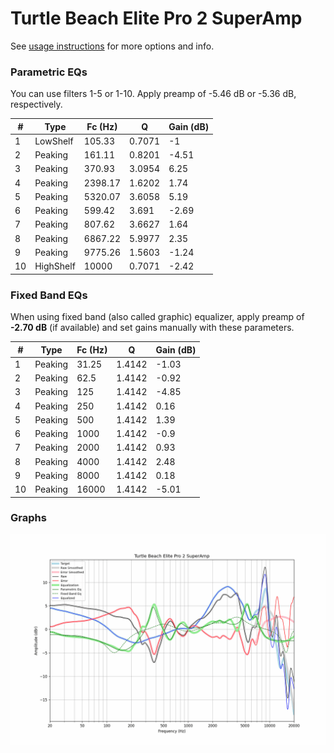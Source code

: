 # Turtle Beach Elite Pro 2 SuperAmp
See [usage instructions](https://github.com/jaakkopasanen/AutoEq#usage) for more options and info.

### Parametric EQs
You can use filters 1-5 or 1-10. Apply preamp of -5.46 dB or -5.36 dB, respectively.

|   # | Type      |   Fc (Hz) |      Q |   Gain (dB) |
|-----|-----------|-----------|--------|-------------|
|   1 | LowShelf  |    105.33 | 0.7071 |       -1    |
|   2 | Peaking   |    161.11 | 0.8201 |       -4.51 |
|   3 | Peaking   |    370.93 | 3.0954 |        6.25 |
|   4 | Peaking   |   2398.17 | 1.6202 |        1.74 |
|   5 | Peaking   |   5320.07 | 3.6058 |        5.19 |
|   6 | Peaking   |    599.42 | 3.691  |       -2.69 |
|   7 | Peaking   |    807.62 | 3.6627 |        1.64 |
|   8 | Peaking   |   6867.22 | 5.9977 |        2.35 |
|   9 | Peaking   |   9775.26 | 1.5603 |       -1.24 |
|  10 | HighShelf |  10000    | 0.7071 |       -2.42 |

### Fixed Band EQs
When using fixed band (also called graphic) equalizer, apply preamp of **-2.70 dB** (if available) and set gains manually with these parameters.

|   # | Type    |   Fc (Hz) |      Q |   Gain (dB) |
|-----|---------|-----------|--------|-------------|
|   1 | Peaking |     31.25 | 1.4142 |       -1.03 |
|   2 | Peaking |     62.5  | 1.4142 |       -0.92 |
|   3 | Peaking |    125    | 1.4142 |       -4.85 |
|   4 | Peaking |    250    | 1.4142 |        0.16 |
|   5 | Peaking |    500    | 1.4142 |        1.39 |
|   6 | Peaking |   1000    | 1.4142 |       -0.9  |
|   7 | Peaking |   2000    | 1.4142 |        0.93 |
|   8 | Peaking |   4000    | 1.4142 |        2.48 |
|   9 | Peaking |   8000    | 1.4142 |        0.18 |
|  10 | Peaking |  16000    | 1.4142 |       -5.01 |

### Graphs
![](./Turtle%20Beach%20Elite%20Pro%202%20SuperAmp.png)
